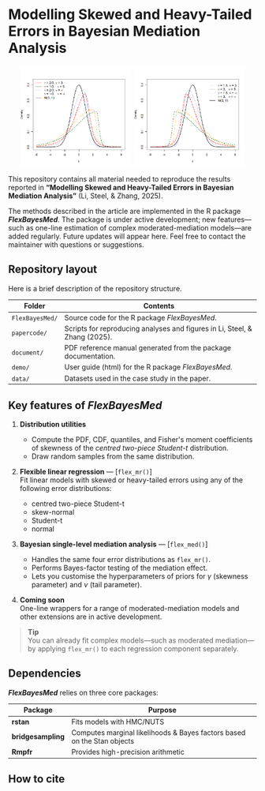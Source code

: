 # Modelling Skewed and Heavy-Tailed Errors in Bayesian Mediation Analysis

<p align="center">
  <img src="/img/left.png" alt="Conditional total effect — plot 1" width="45%">
  <img src="/img/right.png" alt="Conditional total effect — plot 2" width="45%">
</p>


This repository contains all material needed to reproduce the results reported in **“Modelling Skewed and Heavy-Tailed Errors in Bayesian Mediation Analysis”** (Li, Steel, & Zhang, 2025).

The methods described in the article are implemented in the R package **_FlexBayesMed_**. The package is under active development; new features—such as one-line estimation of complex moderated-mediation models—are added regularly. Future updates will appear here. Feel free to contact the maintainer with questions or suggestions.

## Repository layout

Here is a brief description of the repository structure.

| Folder          | Contents                                                                    |
| --------------- | ----------------------------------------------------------------------------|
| `FlexBayesMed/` | Source code for the R package _FlexBayesMed_.                               |
| `papercode/`    | Scripts for reproducing analyses and figures in Li, Steel, & Zhang (2025). |
| `document/`     | PDF reference manual generated from the package documentation.              |
| `demo/`         | User guide (html) for the R package _FlexBayesMed_.                          |
| `data/`         | Datasets used in the case study in the paper.               |


## Key features of **_FlexBayesMed_**

1. **Distribution utilities**  
   * Compute the PDF, CDF, quantiles, and Fisher's moment coefficients of skewness of the *centred two-piece Student-t* distribution.  
   * Draw random samples from the same distribution.

2. **Flexible linear regression** — [`flex_mr()`]  
   Fit linear models with skewed or heavy-tailed errors using any of the following error distributions:  
   * centred two-piece Student-t  
   * skew-normal  
   * Student-t  
   * normal

3. **Bayesian single-level mediation analysis** — [`flex_med()`]  
   * Handles the same four error distributions as `flex_mr()`.  
   * Performs Bayes-factor testing of the mediation effect.  
   * Lets you customise the hyperparameters of priors for $\gamma$ (skewness parameter) and $\nu$ (tail parameter).

4. **Coming soon**  
   One-line wrappers for a range of moderated-mediation models and other extensions are in active development.

> **Tip**  
> You can already fit complex models—such as moderated mediation—by applying `flex_mr()` to each regression component separately.

## Dependencies

**_FlexBayesMed_** relies on three core packages:

| Package | Purpose |
|---------|---------|
| **rstan** | Fits models with HMC/NUTS |
| **bridgesampling** | Computes marginal likelihoods & Bayes factors based on the Stan objects|
| **Rmpfr** | Provides high-precision arithmetic |


## How to cite
